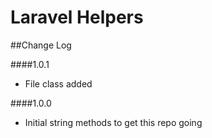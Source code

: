 Laravel Helpers
=============

##Change Log

####1.0.1
* File class added

####1.0.0
* Initial string methods to get this repo going
